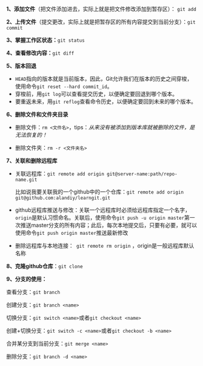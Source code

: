 **1、添加文件**（把文件添加进去，实际上就是把文件修改添加到暂存区）： `git add`

**2、上传文件**（提交更改，实际上就是把暂存区的所有内容提交到当前分支）：`git commit`

**3、掌握工作区状态：**`git status`

**4、查看修改内容：**`git diff`

**5、版本回退**

- `HEAD`指向的版本就是当前版本，因此，Git允许我们在版本的历史之间穿梭，使用命令`git reset --hard commit_id`。
- 穿梭前，用`git log`可以查看提交历史，以便确定要回退到哪个版本。
- 要重返未来，用`git reflog`查看命令历史，以便确定要回到未来的哪个版本。

**6、删除文件和文件夹目录**

- 删除文件：`rm <文件名>`，tips：*从来没有被添加到版本库就被删除的文件，是无法恢复的！*

- 删除文件夹：`rm -r <文件夹名>`

**7、关联和删除远程库**

 - 关联远程库：`git remote add origin git@server-name:path/repo-name.git`

   比如说我要关联我的一个github中的一个仓库：`git remote add origin git@github.com:alandiy/learngit.git`

- github远程库推送与修改：关联一个远程库时必须给远程库指定一个名字，`origin`是默认习惯命名。关联后，使用命令`git push -u origin master`第一次推送master分支的所有内容；此后，每次本地提交后，只要有必要，就可以使用命令`git push origin master`推送最新修改

- 删除远程库与本地连接：` git remote rm origin` ，origin是一般远程库默认名称

**8、克隆github仓库**：`git clone`

**9、分支的使用：**

查看分支：`git branch`

创建分支：`git branch <name>`

切换分支：`git switch <name>`或者`git checkout <name>`

创建+切换分支：`git switch -c <name>`或者`git checkout -b <name>`

合并某分支到当前分支：`git merge <name>`

删除分支：`git branch -d <name>`
